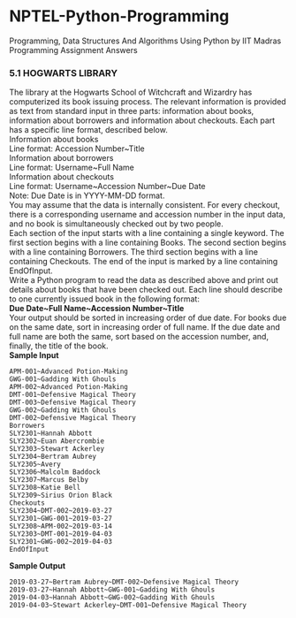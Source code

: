 # NPTEL-Python-Programming
Programming, Data Structures And Algorithms Using Python by IIT Madras Programming Assignment Answers

### 5.1 HOGWARTS LIBRARY
The library at the Hogwarts School of Witchcraft and Wizardry has computerized its book issuing process. The relevant information is provided as text from standard input in three parts: information about books, information about borrowers and information about checkouts. Each part has a specific line format, described below.  
Information about books  
Line format: Accession Number~Title  
Information about borrowers  
Line format: Username~Full Name  
Information about checkouts  
Line format: Username~Accession Number~Due Date  
Note: Due Date is in YYYY-MM-DD format.  
You may assume that the data is internally consistent. For every checkout, there is a corresponding username and accession number in the input data, and no book is simultaneously checked out by two people.  
Each section of the input starts with a line containing a single keyword. The first section begins with a line containing Books. The second section begins with a line containing Borrowers. The third section begins with a line containing Checkouts. The end of the input is marked by a line containing EndOfInput.  
Write a Python program to read the data as described above and print out details about books that have been checked out. Each line should describe to one currently issued book in the following format:  
 **Due Date~Full Name\~Accession Number~Title**  
Your output should be sorted in increasing order of due date. For books due on the same date, sort in increasing order of full name. If the due date and full name are both the same, sort based on the accession number, and, finally, the title of the book.  
 **Sample Input**
```Books
APM-001~Advanced Potion-Making
GWG-001~Gadding With Ghouls
APM-002~Advanced Potion-Making
DMT-001~Defensive Magical Theory
DMT-003~Defensive Magical Theory
GWG-002~Gadding With Ghouls
DMT-002~Defensive Magical Theory
Borrowers
SLY2301~Hannah Abbott
SLY2302~Euan Abercrombie
SLY2303~Stewart Ackerley
SLY2304~Bertram Aubrey
SLY2305~Avery
SLY2306~Malcolm Baddock
SLY2307~Marcus Belby
SLY2308~Katie Bell
SLY2309~Sirius Orion Black
Checkouts
SLY2304~DMT-002~2019-03-27
SLY2301~GWG-001~2019-03-27
SLY2308~APM-002~2019-03-14
SLY2303~DMT-001~2019-04-03
SLY2301~GWG-002~2019-04-03
EndOfInput
```
**Sample Output**
```2019-03-14~Katie Bell~APM-002~Advanced Potion-Making
2019-03-27~Bertram Aubrey~DMT-002~Defensive Magical Theory
2019-03-27~Hannah Abbott~GWG-001~Gadding With Ghouls
2019-04-03~Hannah Abbott~GWG-002~Gadding With Ghouls
2019-04-03~Stewart Ackerley~DMT-001~Defensive Magical Theory
```
